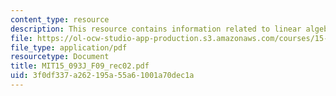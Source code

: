 ```yaml
---
content_type: resource
description: This resource contains information related to linear algebra review.
file: https://ol-ocw-studio-app-production.s3.amazonaws.com/courses/15-093j-optimization-methods-fall-2009/3f0df337a262195a55a61001a70dec1a_MIT15_093J_F09_rec02.pdf
file_type: application/pdf
resourcetype: Document
title: MIT15_093J_F09_rec02.pdf
uid: 3f0df337-a262-195a-55a6-1001a70dec1a
---
```

